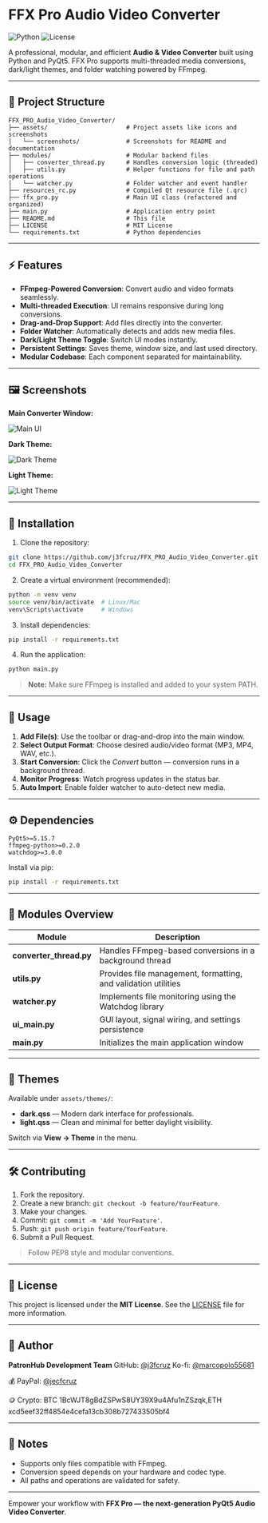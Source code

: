 # FFX Pro Audio Video Converter

![Python](https://img.shields.io/badge/python-3.10+-blue) ![License](https://img.shields.io/badge/license-MIT-green)

A professional, modular, and efficient **Audio & Video Converter** built using Python and PyQt5. FFX Pro supports multi-threaded media conversions, dark/light themes, and folder watching powered by FFmpeg.

---

## 📂 Project Structure

```
FFX_PRO_Audio_Video_Converter/
├── assets/                      # Project assets like icons and screenshots
│   └── screenshots/             # Screenshots for README and documentation
├── modules/                     # Modular backend files
│   ├── converter_thread.py      # Handles conversion logic (threaded)
│   ├── utils.py                 # Helper functions for file and path operations
│   └── watcher.py               # Folder watcher and event handler
├── resources_rc.py              # Compiled Qt resource file (.qrc)
├── ffx_pro.py                   # Main UI class (refactored and organized)
├── main.py                      # Application entry point
├── README.md                    # This file
├── LICENSE                      # MIT License
└── requirements.txt             # Python dependencies
```

---

## ⚡ Features

* **FFmpeg-Powered Conversion**: Convert audio and video formats seamlessly.
* **Multi-threaded Execution**: UI remains responsive during long conversions.
* **Drag-and-Drop Support**: Add files directly into the converter.
* **Folder Watcher**: Automatically detects and adds new media files.
* **Dark/Light Theme Toggle**: Switch UI modes instantly.
* **Persistent Settings**: Saves theme, window size, and last used directory.
* **Modular Codebase**: Each component separated for maintainability.

---

## 🖼 Screenshots

**Main Converter Window:**

![Main UI](assets/screenshots/main_ui.png)

**Dark Theme:**

![Dark Theme](assets/screenshots/dark_mode.png)

**Light Theme:**

![Light Theme](assets/screenshots/light_mode.png)

---

## 🚀 Installation

1. Clone the repository:

```bash
git clone https://github.com/j3fcruz/FFX_PRO_Audio_Video_Converter.git
cd FFX_PRO_Audio_Video_Converter
```

2. Create a virtual environment (recommended):

```bash
python -m venv venv
source venv/bin/activate  # Linux/Mac
venv\Scripts\activate     # Windows
```

3. Install dependencies:

```bash
pip install -r requirements.txt
```

4. Run the application:

```bash
python main.py
```

> **Note:** Make sure FFmpeg is installed and added to your system PATH.

---

## 📝 Usage

1. **Add File(s)**: Use the toolbar or drag-and-drop into the main window.
2. **Select Output Format**: Choose desired audio/video format (MP3, MP4, WAV, etc.).
3. **Start Conversion**: Click the *Convert* button — conversion runs in a background thread.
4. **Monitor Progress**: Watch progress updates in the status bar.
5. **Auto Import**: Enable folder watcher to auto-detect new media.

---

## ⚙ Dependencies

```text
PyQt5>=5.15.7
ffmpeg-python>=0.2.0
watchdog>=3.0.0
```

Install via pip:

```bash
pip install -r requirements.txt
```

---

## 🧠 Modules Overview

| Module                  | Description                                                    |
| ----------------------- | -------------------------------------------------------------- |
| **converter_thread.py** | Handles FFmpeg-based conversions in a background thread        |
| **utils.py**            | Provides file management, formatting, and validation utilities |
| **watcher.py**          | Implements file monitoring using the Watchdog library          |
| **ui_main.py**          | GUI layout, signal wiring, and settings persistence            |
| **main.py**             | Initializes the main application window                        |

---

## 🎨 Themes

Available under `assets/themes/`:

* **dark.qss** — Modern dark interface for professionals.
* **light.qss** — Clean and minimal for better daylight visibility.

Switch via **View → Theme** in the menu.

---

## 🛠 Contributing

1. Fork the repository.
2. Create a new branch: `git checkout -b feature/YourFeature`.
3. Make your changes.
4. Commit: `git commit -m 'Add YourFeature'`.
5. Push: `git push origin feature/YourFeature`.
6. Submit a Pull Request.

> Follow PEP8 style and modular conventions.

---

## 📜 License

This project is licensed under the **MIT License**. See the [LICENSE](LICENSE) file for more information.

---

## 👤 Author

**PatronHub Development Team**
GitHub: [@j3fcruz](https://github.com/j3fcruz) 
Ko-fi: [@marcopolo55681](https://ko-fi.com/marcopolo55681)

💰 PayPal: [@jecfcruz](https://paypal.me/jofreydelacruz13)  

🪙 Crypto: BTC 1BcWJT8gBdZSPwS8UY39X9u4Afu1nZSzqk,ETH xcd5eef32ff4854e4cefa13cb308b727433505bf4

---

## 🔑 Notes

* Supports only files compatible with FFmpeg.
* Conversion speed depends on your hardware and codec type.
* All paths and operations are validated for safety.

---

Empower your workflow with **FFX Pro — the next-generation PyQt5 Audio Video Converter**.

